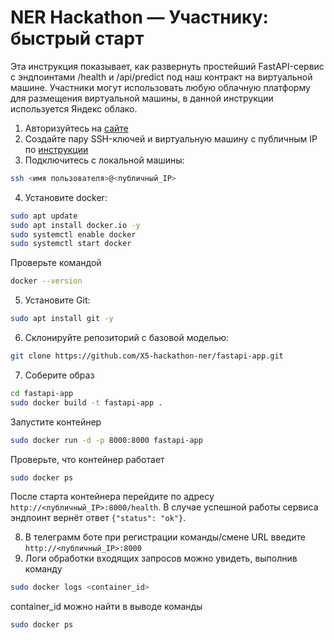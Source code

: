 # NER Hackathon — Участнику: быстрый старт

Эта инструкция показывает, как развернуть простейший FastAPI-сервис с эндпоинтами /health и /api/predict под наш контракт на виртуальной машине. Участники могут использовать любую облачную платформу для размещения виртуальной машины, в данной инструкции используется Яндекс облако.

1. Авторизуйтесь на [сайте](https://yandex.cloud/ru)
2. Создайте пару SSH-ключей и виртуальную машину с публичным IP по [инструкции](https://yandex.cloud/ru/docs/compute/operations/vm-connect/ssh#linux-macos_1)
3. Подключитесь с локальной машины:

```bash
ssh <имя пользователя>@<публичный_IP>
```

4. Установите docker:
```bash
sudo apt update
sudo apt install docker.io -y
sudo systemctl enable docker
sudo systemctl start docker
```

Проверьте командой
```bash
docker --version
```
5. Установите Git:

```bash
sudo apt install git -y
```
6. Склонируйте репозиторий с базовой моделью:

```bash
git clone https://github.com/X5-hackathon-ner/fastapi-app.git
```
7. Соберите образ

```bash
cd fastapi-app
sudo docker build -t fastapi-app .
```
Запустите контейнер

```bash
sudo docker run -d -p 8000:8000 fastapi-app
```
Проверьте, что контейнер работает

```bash
sudo docker ps
```
После старта контейнера перейдите по адресу ```http://<публичный_IP>:8000/health```. В случае успешной работы сервиса эндпоинт вернёт ответ ```{"status": "ok"}```.

8. В телеграмм боте при регистрации команды/смене URL введите ```http://<публичный_IP>:8000```
9. Логи обработки входящих запросов можно увидеть, выполнив команду

```bash
sudo docker logs <container_id>
```

container_id можно найти в выводе команды

```bash
sudo docker ps
```
